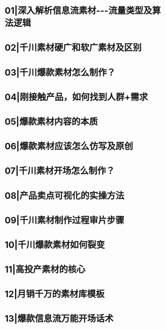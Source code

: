# 01|深入解析信息流素材---流量类型及算法逻辑





# 02|千川素材硬广和软广素材及区别







# 03|千川爆款素材怎么制作？







# 04|刚接触产品，如何找到人群+需求





# 05|爆款素材内容的本质







# 06|爆款素材应该怎么仿写及原创





# 07|千川素材开场怎么制作？





# 08|产品卖点可视化的实操方法





# 09|千川素材制作过程审片步骤





# 10|千川爆款素材如何裂变





# 11|高投产素材的核心





# 12|月销千万的素材库模板





# 13|爆款信息流万能开场话术




